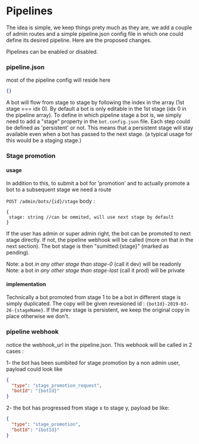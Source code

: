 # Pipelines

The idea is simple, we keep things prety much as they are, we add a couple of admin routes and a simple pipeline.json config file in which one could define its desired pipeline. Here are the proposed changes.

Pipelines can be enabled or disabled.

### pipeline.json

most of the pipeline config will reside here

```json
{}
```

A bot will flow from stage to stage by following the index in the array (1st stage === idx 0). By default a bot is only editable in the 1st stage (idx 0 in the pipeline array). To define in which pipeline stage a bot is, we simply need to add a "stage" property in the `bot.config.json` file. Each step could be defined as 'persistent' or not. This means that a persistent stage will stay available even when a bot has passed to the next stage. (a typical usage for this would be a staging stage.)

### Stage promotion

#### usage

In addition to this, to submit a bot for 'promotion' and to actually promote a bot to a subsequent stage we need a route

`POST /admin/bots/{id}/stage`
body :

```
{
 stage: string //can be ommited, will use next stage by default
}
```

If the user has admin or super admin right, the bot can be promoted to next stage directly. If not, the pipeline webhook will be called (more on that in the next section). The bot stage is then "sumitted:{stage}" (marked as pending).

Note: a bot _in any other stage than stage-0_ (call it dev) will be readonly
Note: a bot _in any other stage than stage-last_ (call it prod) will be private

#### implementation

Technically a bot promoted from stage 1 to be a bot in different stage is simply duplicated. The copy will be given revesioned id : `{botId}-2019-03-26-{stageName}`. If the prev stage is persistent, we keep the original copy in place otherwise we don't.

### pipeline webhook

notice the webhook_url in the pipeline.json. This webhook will be called in 2 cases :

1- the bot has been sumbited for stage promotion by a non admin user, payload could look like

```json
{
  "type": "stage_promotion_request",
  "botId": "{botId}"
}
```

2- the bot has progressed from stage x to stage y, payload be like:

```json
{
  "type": "stage_promotion",
  "botId": "{botId}"
}
```
